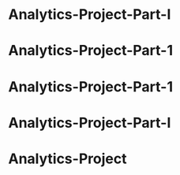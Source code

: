 # Analytics-Project-Part-I
# Analytics-Project-Part-1
# Analytics-Project-Part-1
# Analytics-Project-Part-I
# Analytics-Project
